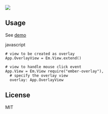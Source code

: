 ![](https://dl.dropbox.com/u/30162278/ember-overlay.png) 

Usage
----------

See [demo](http://kelonye.github.com/ember-overlay/example/index.html)

javascript

```
# view to be created as overlay
App.OverlayView = Em.View.extend()

# view to handle mouse click event
App.View = Em.View require("ember-overlay"),
  # specify the overlay view
  overlay: App.OverlayView
```

License
-------------

MIT
